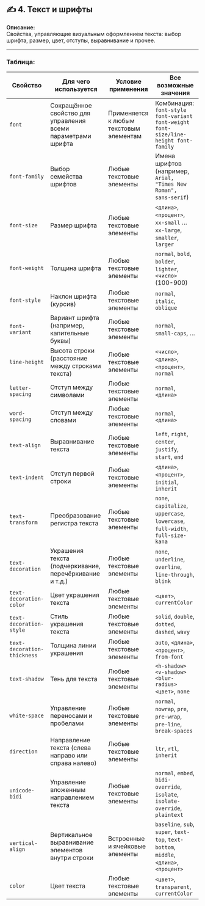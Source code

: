 ## ✍️ 4. Текст и шрифты

**Описание:**  
Свойства, управляющие визуальным оформлением текста: выбор шрифта, размер, цвет, отступы, выравнивание и прочее.

---
### Таблица:

|Свойство|Для чего используется|Условие применения|Все возможные значения|
|---|---|---|---|
|`font`|Сокращённое свойство для управления всеми параметрами шрифта|Применяется к любым текстовым элементам|Комбинация: `font-style font-variant font-weight font-size/line-height font-family`|
|`font-family`|Выбор семейства шрифтов|Любые текстовые элементы|Имена шрифтов (например, `Arial, "Times New Roman", sans-serif`)|
|`font-size`|Размер шрифта|Любые текстовые элементы|`<длина>`, `<процент>`, `xx-small` … `xx-large`, `smaller`, `larger`|
|`font-weight`|Толщина шрифта|Любые текстовые элементы|`normal`, `bold`, `bolder`, `lighter`, `<число>` (100-900)|
|`font-style`|Наклон шрифта (курсив)|Любые текстовые элементы|`normal`, `italic`, `oblique`|
|`font-variant`|Вариант шрифта (например, капительные буквы)|Любые текстовые элементы|`normal`, `small-caps`, …|
|`line-height`|Высота строки (расстояние между строками текста)|Любые текстовые элементы|`<число>`, `<длина>`, `<процент>`, `normal`|
|`letter-spacing`|Отступ между символами|Любые текстовые элементы|`normal`, `<длина>`|
|`word-spacing`|Отступ между словами|Любые текстовые элементы|`normal`, `<длина>`|
|`text-align`|Выравнивание текста|Любые текстовые элементы|`left`, `right`, `center`, `justify`, `start`, `end`|
|`text-indent`|Отступ первой строки|Любые текстовые элементы|`<длина>`, `<процент>`, `initial`, `inherit`|
|`text-transform`|Преобразование регистра текста|Любые текстовые элементы|`none`, `capitalize`, `uppercase`, `lowercase`, `full-width`, `full-size-kana`|
|`text-decoration`|Украшения текста (подчеркивание, перечёркивание и т.д.)|Любые текстовые элементы|`none`, `underline`, `overline`, `line-through`, `blink`|
|`text-decoration-color`|Цвет украшения текста|Любые текстовые элементы|`<цвет>`, `currentColor`|
|`text-decoration-style`|Стиль украшения текста|Любые текстовые элементы|`solid`, `double`, `dotted`, `dashed`, `wavy`|
|`text-decoration-thickness`|Толщина линии украшения|Любые текстовые элементы|`auto`, `<длина>`, `<процент>`, `from-font`|
|`text-shadow`|Тень для текста|Любые текстовые элементы|`<h-shadow> <v-shadow> <blur-radius> <цвет>`, `none`|
|`white-space`|Управление переносами и пробелами|Любые текстовые элементы|`normal`, `nowrap`, `pre`, `pre-wrap`, `pre-line`, `break-spaces`|
|`direction`|Направление текста (слева направо или справа налево)|Любые текстовые элементы|`ltr`, `rtl`, `inherit`|
|`unicode-bidi`|Управление вложенным направлением текста|Любые текстовые элементы|`normal`, `embed`, `bidi-override`, `isolate`, `isolate-override`, `plaintext`|
|`vertical-align`|Вертикальное выравнивание элементов внутри строки|Встроенные и ячейковые элементы|`baseline`, `sub`, `super`, `text-top`, `text-bottom`, `middle`, `<длина>`, `<процент>`|
|`color`|Цвет текста|Любые текстовые элементы|`<цвет>`, `transparent`, `currentColor`|